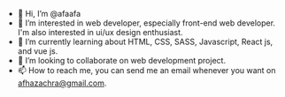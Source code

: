 - 👋 Hi, I’m @afaafa
- 👀 I’m interested in web developer, especially front-end web developer. I'm also interested in ui/ux design enthusiast.
- 🌱 I’m currently learning about HTML, CSS, SASS, Javascript, React js, and vue js. 
- 💞️ I’m looking to collaborate on web development project.
- 📫 How to reach me, you can send me an email whenever you want on afhazachra@gmail.com.
